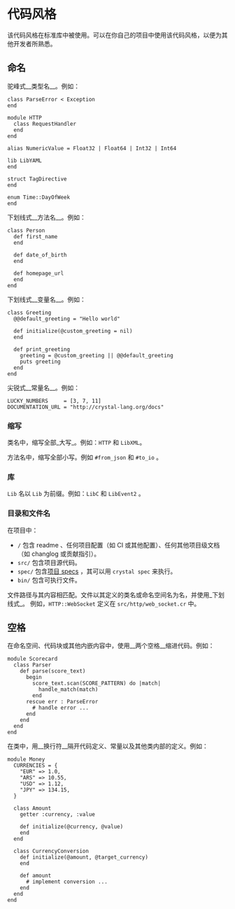 # 代码风格

该代码风格在标准库中被使用。可以在你自己的项目中使用该代码风格，以便为其他开发者所熟悉。

## 命名

驼峰式__类型名__。例如：

```crystal
class ParseError < Exception
end

module HTTP
  class RequestHandler
  end
end

alias NumericValue = Float32 | Float64 | Int32 | Int64

lib LibYAML
end

struct TagDirective
end

enum Time::DayOfWeek
end
```

下划线式__方法名__。例如：

```crystal
class Person
  def first_name
  end

  def date_of_birth
  end

  def homepage_url
  end
end
```

下划线式__变量名__。例如：

```crystal
class Greeting
  @@default_greeting = "Hello world"

  def initialize(@custom_greeting = nil)
  end

  def print_greeting
    greeting = @custom_greeting || @@default_greeting
    puts greeting
  end
end
```

尖锐式__常量名__。例如：

```crystal
LUCKY_NUMBERS     = [3, 7, 11]
DOCUMENTATION_URL = "http://crystal-lang.org/docs"
```

### 缩写

类名中，缩写全部_大写_。例如：`HTTP` 和 `LibXML`。

方法名中，缩写全部小写。例如 `#from_json` 和 `#to_io` 。

### 库

`Lib` 名以 `Lib` 为前缀。例如：`LibC` 和 `LibEvent2` 。

### 目录和文件名

在项目中：

- `/` 包含 readme 、任何项目配置（如 CI 或其他配置）、任何其他项目级文档（如 changlog 或贡献指引）。
- `src/` 包含项目源代码。
- `spec/` 包含[项目 specs](../guides/testing.md) ，其可以用 `crystal spec` 来执行。
- `bin/` 包含可执行文件。

文件路径与其内容相匹配。文件以其定义的类名或命名空间名为名，并使用_下划线式_。
例如，`HTTP::WebSocket` 定义在 `src/http/web_socket.cr` 中。

## 空格

在命名空间、代码块或其他内嵌内容中，使用__两个空格__缩进代码。例如：

```crystal
module Scorecard
  class Parser
    def parse(score_text)
      begin
        score_text.scan(SCORE_PATTERN) do |match|
          handle_match(match)
        end
      rescue err : ParseError
        # handle error ...
      end
    end
  end
end
```

在类中，用__换行符__隔开代码定义、常量以及其他类内部的定义。例如：

```crystal
module Money
  CURRENCIES = {
    "EUR" => 1.0,
    "ARS" => 10.55,
    "USD" => 1.12,
    "JPY" => 134.15,
  }

  class Amount
    getter :currency, :value

    def initialize(@currency, @value)
    end
  end

  class CurrencyConversion
    def initialize(@amount, @target_currency)
    end

    def amount
      # implement conversion ...
    end
  end
end
```

